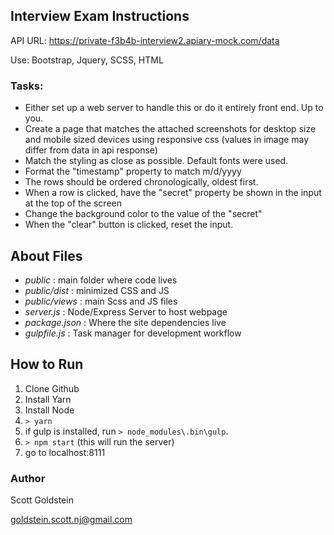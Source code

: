 ## Interview Exam Instructions

API URL: ​https://private-f3b4b-interview2.apiary-mock.com/data 

Use: Bootstrap, Jquery, SCSS, HTML 
 
### Tasks: 
 
* Either set up a web server to handle this or do it entirely front end.  Up to you. 
* Create a page that matches the attached screenshots for desktop size and mobile sized devices using responsive css (values in image may differ from data in api response) 
* Match the styling as close as possible.  Default fonts were used. 
* Format the "timestamp" property to match m/d/yyyy 
* The rows should be ordered chronologically, oldest first. 
* When a row is clicked, have the "secret" property be shown in the input at the top of the screen 
* Change the background color to the value of the "secret" 
* When the "clear" button is clicked, reset the input. 


## About Files

* _public_ : main folder where code lives
* _public/dist_ : minimized CSS and JS
* _public/views_ : main Scss and JS files
* _server.js_ : Node/Express Server to host webpage
* _package.json_ : Where the site dependencies live
* _gulpfile.js_ : Task manager for development workflow

## How to Run

1. Clone Github
2. Install Yarn
2. Install Node
4. ```> yarn```
6. if gulp is installed, run ```> node_modules\.bin\gulp```.
7. ```> npm start``` (this will run the server)
8. go to localhost:8111

### Author

Scott Goldstein

goldstein.scott.nj@gmail.com
